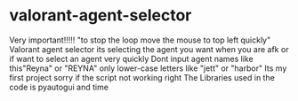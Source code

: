 # valorant-agent-selector
Very important!!!!! "to stop the loop move the mouse to top left quickly"
Valorant agent selector its selecting the agent you want when you are afk or if want to select an agent very quickly
Dont input agent names like this"Reyna" or "REYNA" only lower-case letters like "jett" or "harbor"
Its my first project sorry if the script not working right 
The Libraries used in the code is pyautogui and time 

